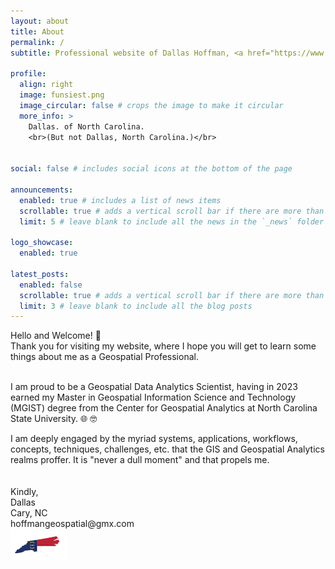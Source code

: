 ```yaml
---
layout: about
title: About
permalink: /
subtitle: Professional website of Dallas Hoffman, <a href="https://www.gisci.org/">GISP.</a>

profile:
  align: right
  image: funsiest.png
  image_circular: false # crops the image to make it circular
  more_info: >
    Dallas. of North Carolina.
    <br>(But not Dallas, North Carolina.)</br>


social: false # includes social icons at the bottom of the page

announcements:
  enabled: true # includes a list of news items
  scrollable: true # adds a vertical scroll bar if there are more than 3 news items
  limit: 5 # leave blank to include all the news in the `_news` folder

logo_showcase:
  enabled: true

latest_posts:
  enabled: false
  scrollable: true # adds a vertical scroll bar if there are more than 3 new posts items
  limit: 3 # leave blank to include all the blog posts
---
```


Hello and Welcome! 👋
<br>
Thank you for visiting my website, where I hope you will get to learn some things about me as a Geospatial Professional.

<br>I am proud to be a Geospatial Data Analytics Scientist, having in 2023 earned my Master in Geospatial Information Science and Technology (MGIST) degree from the Center for Geospatial Analytics at North Carolina State University. :globe_with_meridians: :nerd_face:
<br>
<p>
I am deeply engaged by the myriad systems, applications, workflows, concepts, techniques, challenges, etc. that the GIS and Geospatial Analytics realms proffer. 
It is "never a dull moment" and that propels me. 
<br>
<br>
<br>
<span style="font-size:14px;">
Kindly,
<br>Dallas
<br>Cary, NC
<br>hoffmangeospatial@gmx.com
</span>
<br>
<img src="/assets/img/ncsflag.png">
<br>
<br>